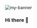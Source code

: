 <img src ="https://user-images.githubusercontent.com/90926044/141658485-b2f37f76-ca0a-4e05-ab97-4f196fa69f5f.png" alt="my-banner">

### Hi there 👋

<!--
**agruezo/agruezo** is a ✨ _special_ ✨ repository because its `README.md` (this file) appears on your GitHub profile.

Here are some ideas to get you started:

- 🔭 I’m currently working on ...
- 🌱 I’m currently learning ...
- 👯 I’m looking to collaborate on ...
- 🤔 I’m looking for help with ...
- 💬 Ask me about ...
- 📫 How to reach me: ...
- 😄 Pronouns: ...
- ⚡ Fun fact: ...
-->
